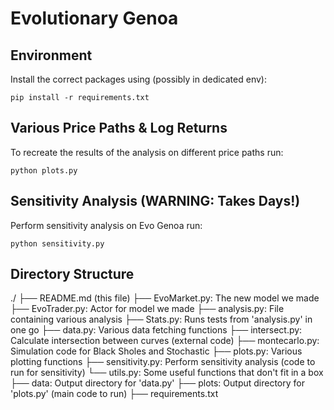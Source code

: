 # Evolutionary Genoa

## Environment

Install the correct packages using (possibly in dedicated env):

```
pip install -r requirements.txt
```

## Various Price Paths & Log Returns
To recreate the results of the analysis on different price paths run:

```
python plots.py
```

## Sensitivity Analysis (WARNING: Takes Days!)

Perform sensitivity analysis on Evo Genoa run:

```
python sensitivity.py
```

## Directory Structure

./
├── README.md (this file)
├── EvoMarket.py:   The new model we made
├── EvoTrader.py:   Actor for model we made
├── analysis.py:    File containing various analysis
├── Stats.py:       Runs tests from 'analysis.py' in one go
├── data.py:        Various data fetching functions
├── intersect.py:   Calculate intersection between curves (external code)
├── montecarlo.py:  Simulation code for Black Sholes and Stochastic
├── plots.py:       Various plotting functions
├── sensitivity.py: Perform sensitivity analysis (code to run for sensitivity)
└── utils.py:       Some useful functions that don't fit in a box
├── data:           Output directory for 'data.py'
├── plots:          Output directory for 'plots.py' (main code to run)
├── requirements.txt